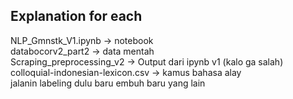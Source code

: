 ## Explanation for each
NLP_Gmnstk_V1.ipynb -> notebook
<br> databocorv2_part2 -> data mentah
<br> Scraping_preprocessing_v2 -> Output dari ipynb v1 (kalo ga salah)
<br> colloquial-indonesian-lexicon.csv -> kamus bahasa alay   
jalanin labeling dulu baru embuh baru yang lain
